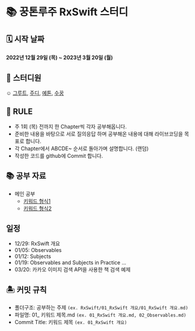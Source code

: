 #  📚 꿍톤루주 RxSwift 스터디 
## 🗓 시작 날짜
#### 2022년 12월 29일 (목) ~ 2023년 3월 20일 (월)

## 👥 스터디원
☺️ [그루트](https://github.com/Groot-94), [주디](https://github.com/Judy-999), [예톤](https://github.com/yeeton37), [수꿍](https://github.com/Jeon-Minsu)

## 🐳 RULE
- 주 1회 (목) 전까지 한 Chapter씩 각자 공부해옵니다.
- 준비한 내용을 바탕으로 서로 질의응답 하며 공부해온 내용에 대해 라이브코딩을 목표로 합니다.
- 각 Chapter에서 ABCDE~ 순서로 돌아가며 설명합니다. (랜덤)
- 작성한 코드를 github에 Commit 합니다.

## 📚 공부 자료 
- 메인 공부
  - [키워드 형식1](https://github.com/fimuxd/RxSwift#Contributors)
  - [키워드 형식2](https://ios-development.tistory.com/95)

## 일정
- 12/29: RxSwift 개요
- 01/05: Observables
- 01/12: Subjects
- 01/19: Observables and Subjects in Practice
...
- 03/20: 카카오 이미지 검색 API을 사용한 책 검색 예제

## 🏝 커밋 규칙
> 
- 폴더구조: 공부하는 주제 `(ex. RxSwift/01_RxSwift 개요/01_RxSwift 개요.md)`
- 파일명: 01_ 키워드 제목.md  `(ex. 01_RxSwift 개요.md, 02_Observables.md)`
- Commit Title: 키워드 제목 `(ex. 01_RxSwift 개요)`
